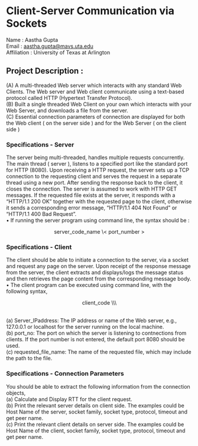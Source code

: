 # Client-Server Communication via Sockets

Name : Aastha Gupta <br>
Email : aastha.gupta@mavs.uta.edu <br>
Affiliation : University of Texas at Arlington <br>

## Project Description : <br>

(A) A multi-threaded Web server which interacts with any standard Web Clients. The Web server and Web client communicate using a text-based protocol called HTTP (Hypertext Transfer Protocol). <br>
(B) Built a single threaded Web Client on your own which interacts with your Web Server, and downloads a file from the server. <br>
(C) Essential connection parameters of connection are displayed for both the Web client ( on the server side ) and for the Web Server ( on the client side ) <br>

### Specifications - Server

The server being multi-threaded, handles multiple requests concurrently. The main thread ( server ), listens to a specified port like the standard port for HTTP (8080). Upon receiving a HTTP request, the server sets up a TCP connection to the requesting client and serves the request in a separate thread using a new port. After sending the response back to the client, it closes the connection. The server is assumed to work with HTTP GET messages. If the requested file exists at the server, it responds with a “HTTP/1.1 200 OK” together with the requested page to the client, otherwise it sends a corresponding error message, “HTTP/1.1 404 Not Found” or “HTTP/1.1 400 Bad Request”. <br>
• If running the server program using command line, the syntax should be : <br>
<p align="center"> server_code_name \< port_number > </p>

### Specifications - Client

The client should be able to initiate a connection to the server, via a socket and request any page on the server. Upon receipt of the response message from the server, the client extracts and displays/logs the message status and then retrieves the page content from the corresponding message body.<br>
• The client program can be executed using command line, with the following syntax, <br>
<p align="center"> client_code \<server_IP address>\<port_no>\<requested_file_name></p> <br>
(a) Server_IPaddress: The IP address or name of the Web server, e.g., 127.0.0.1 or localhost for the server running on the local machine. <br>
(b) port_no: The port on which the server is listening to contnections from clients. If the port number is not entered, the default port 8080 should be used. <br>
(c) requested_file_name: The name of the requested file, which may include the path to the file. <br>

### Specifications - Connection Parameters
You should be able to extract the following information from the connection objects,<br>
(a) Calculate and Display RTT for the client request. <br>
(b) Print the relevant server details on client side. The examples could be Host Name of the server, socket family, socket type, protocol, timeout and get peer name. <br>
(c) Print the relevant client details on server side. The examples could be Host Name of the client, socket family, socket type, protocol, timeout and get peer name. <br>

